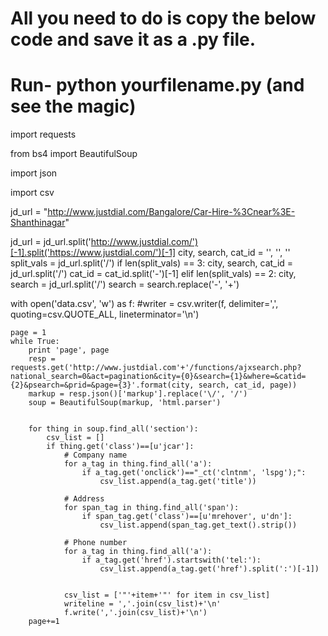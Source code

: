 # All you need to do is copy the below code and save it as a .py file.
# Run- python yourfilename.py (and see the magic)
import requests

from bs4 import BeautifulSoup

import json

import csv

jd_url = "http://www.justdial.com/Bangalore/Car-Hire-%3Cnear%3E-Shanthinagar"

jd_url = jd_url.split('http://www.justdial.com/')[-1].split('https://www.justdial.com/')[-1]
city, search, cat_id = '', '', ''
split_vals = jd_url.split('/')
if len(split_vals) == 3:
    city, search, cat_id = jd_url.split('/')
    cat_id = cat_id.split('-')[-1]
elif len(split_vals) == 2:
    city, search = jd_url.split('/')
search = search.replace('-', '+')


with open('data.csv', 'w') as f:
    #writer = csv.writer(f, delimiter=',', quoting=csv.QUOTE_ALL, lineterminator='\n')

    page = 1
    while True:
        print 'page', page
        resp = requests.get('http://www.justdial.com'+'/functions/ajxsearch.php?national_search=0&act=pagination&city={0}&search={1}&where=&catid={2}&psearch=&prid=&page={3}'.format(city, search, cat_id, page))
        markup = resp.json()['markup'].replace('\/', '/')
        soup = BeautifulSoup(markup, 'html.parser')


        for thing in soup.find_all('section'):
            csv_list = []
            if thing.get('class')==[u'jcar']:
                # Company name
                for a_tag in thing.find_all('a'):
                    if a_tag.get('onclick')=="_ct('clntnm', 'lspg');":
                        csv_list.append(a_tag.get('title'))

                # Address
                for span_tag in thing.find_all('span'):
                    if span_tag.get('class')==[u'mrehover', u'dn']:
                        csv_list.append(span_tag.get_text().strip())

                # Phone number
                for a_tag in thing.find_all('a'):
                    if a_tag.get('href').startswith('tel:'):
                        csv_list.append(a_tag.get('href').split(':')[-1])


                csv_list = ['"'+item+'"' for item in csv_list]
                writeline = ','.join(csv_list)+'\n'
                f.write(','.join(csv_list)+'\n')
        page+=1
